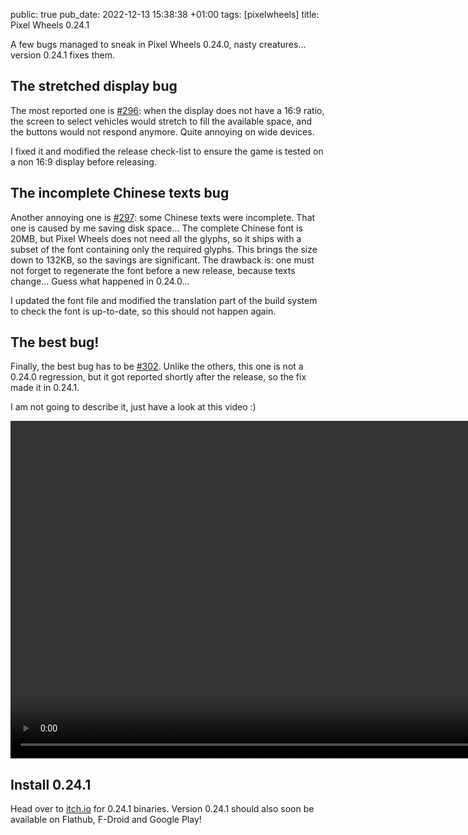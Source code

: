 public: true
pub_date: 2022-12-13 15:38:38 +01:00
tags: [pixelwheels]
title: Pixel Wheels 0.24.1

A few bugs managed to sneak in Pixel Wheels 0.24.0, nasty creatures... version 0.24.1 fixes them.

<!-- break -->

## The stretched display bug

The most reported one is [#296][]: when the display does not have a 16:9 ratio, the screen to select vehicles would stretch to fill the available space, and the buttons would not respond anymore. Quite annoying on wide devices.

I fixed it and modified the release check-list to ensure the game is tested on a non 16:9 display before releasing.

## The incomplete Chinese texts bug

Another annoying one is [#297][]: some Chinese texts were incomplete. That one is caused by me saving disk space... The complete Chinese font is 20MB, but Pixel Wheels does not need all the glyphs, so it ships with a subset of the font containing only the required glyphs. This brings the size down to 132KB, so the savings are significant. The drawback is: one must not forget to regenerate the font before a new release, because texts change... Guess what happened in 0.24.0...

I updated the font file and modified the translation part of the build system to check the font is up-to-date, so this should not happen again.

## The best bug!

Finally, the best bug has to be [#302][]. Unlike the others, this one is not a 0.24.0 regression, but it got reported shortly after the release, so the fix made it in 0.24.1.

I am not going to describe it, just have a look at this video :)

<video width="960" height="540" controls>
  <source src="/storage/blog/2022/pixelwheels-0.24.1-bridge-bug.webm" type="video/webm">
</video>
<br>

[#296]: https://github.com/agateau/pixelwheels/issues/296
[#297]: https://github.com/agateau/pixelwheels/issues/297
[#302]: https://github.com/agateau/pixelwheels/issues/302

## Install 0.24.1

Head over to [itch.io][] for 0.24.1 binaries. Version 0.24.1 should also soon be available on Flathub, F-Droid and Google Play!

[itch.io]: https://agateau.itch.io/pixelwheels

